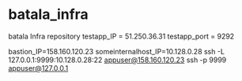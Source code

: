 # batala_infra
batala Infra repository
testapp_IP = 51.250.36.31
testapp_port = 9292

bastion_IP=158.160.120.23
someinternalhost_IP=10.128.0.28
ssh  -L  127.0.0.1:9999:10.128.0.28:22  appuser@158.160.120.23
ssh  -p 9999 appuser@127.0.0.1

